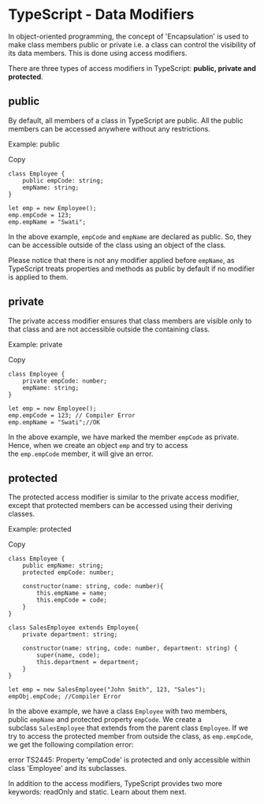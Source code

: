 # TypeScript - Data Modifiers

In object-oriented programming, the concept of 'Encapsulation' is used to make class members public or private i.e. a class can control the visibility of its data members. This is done using access modifiers.

There are three types of access modifiers in TypeScript: **public, private and protected**.

## public

By default, all members of a class in TypeScript are public. All the public members can be accessed anywhere without any restrictions.

Example: public

 Copy

```
class Employee {
    public empCode: string;
    empName: string;
}

let emp = new Employee();
emp.empCode = 123;
emp.empName = "Swati";
```

In the above example, `empCode` and `empName` are declared as public. So, they can be accessible outside of the class using an object of the class.

Please notice that there is not any modifier applied before `empName`, as TypeScript treats properties and methods as public by default if no modifier is applied to them.

## private

The private access modifier ensures that class members are visible only to that class and are not accessible outside the containing class.

Example: private

 Copy

```
class Employee {
    private empCode: number;
    empName: string;
}

let emp = new Employee();
emp.empCode = 123; // Compiler Error
emp.empName = "Swati";//OK
```

In the above example, we have marked the member `empCode` as private. Hence, when we create an object `emp` and try to access the `emp.empCode` member, it will give an error.

## protected

The protected access modifier is similar to the private access modifier, except that protected members can be accessed using their deriving classes.

Example: protected

 Copy

```
class Employee {
    public empName: string;
    protected empCode: number;

    constructor(name: string, code: number){
        this.empName = name;
        this.empCode = code;
    }
}

class SalesEmployee extends Employee{
    private department: string;

    constructor(name: string, code: number, department: string) {
        super(name, code);
        this.department = department;
    }
}

let emp = new SalesEmployee("John Smith", 123, "Sales");
empObj.empCode; //Compiler Error
```

In the above example, we have a class `Employee` with two members, public `empName` and protected property `empCode`. We create a subclass `SalesEmployee` that extends from the parent class `Employee`. If we try to access the protected member from outside the class, as `emp.empCode`, we get the following compilation error:

error TS2445: Property 'empCode' is protected and only accessible within class 'Employee' and its subclasses.

In addition to the access modifiers, TypeScript provides two more keywords: readOnly and static. Learn about them next.


